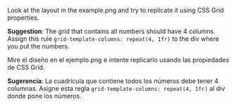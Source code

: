 Look at the layout in the example.png and try to replicate it using CSS Grid properties.

**Suggestion**:
The grid that contains all numbers should have 4 columns. Assign this rule `grid-template-columns: repeat(4, 1fr)` to the div where you put the numbers.

Mire el diseño en el ejemplo.png e intente replicarlo usando las propiedades de CSS Grid.

**Sugerencia**:
La cuadrícula que contiene todos los números debe tener 4 columnas. Asigne esta regla `grid-template-columns: repeat(4, 1fr)` al div donde pone los números.